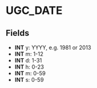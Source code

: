 # UGC_DATE

## Fields
* **INT** y: YYYY, e.g. 1981 or 2013
* **INT** m: 1-12
* **INT** d: 1-31
* **INT** h: 0-23
* **INT** m: 0-59
* **INT** s: 0-59